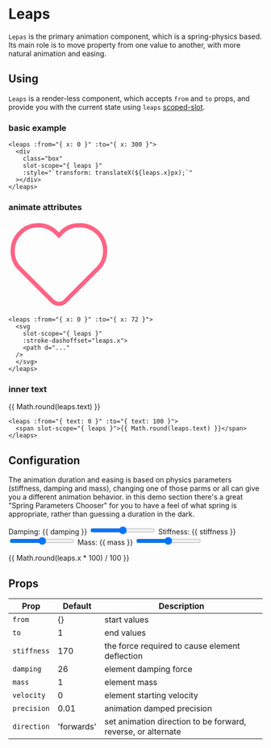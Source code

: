 # Leaps

`Lepas` is the primary animation component, which is a spring-physics based. Its main role is to move property from one value to another, with more natural animation and easing.

## Using

`Leaps` is a render-less component, which accepts `from` and `to` props, and provide you with the current state using `leaps` [scoped-slot](https://vuejs.org/v2/guide/components-slots.html#Scoped-Slots).

### basic example

<leaps :from="{ x: 0 }" :to="{ x: 300 }" direction="alternate">
  <div
    class="box"
    slot-scope="{ leaps }"
    :style="`transform: translateX(${leaps.x}px);`"
  ></div>
</leaps>

```vue
<leaps :from="{ x: 0 }" :to="{ x: 300 }">
  <div
    class="box"
    slot-scope="{ leaps }"
    :style="`transform: translateX(${leaps.x}px);`"
  ></div>
</leaps>
```

### animate attributes

<leaps :from="{ x: 0 }" :to="{ x: 72 }" direction="alternate">
  <svg viewBox="0 0 24 21.1" id="heart" fill="none" slot-scope="{ leaps }" stroke="rgb(255, 99, 132)" :stroke-dashoffset="leaps.x" stroke-dasharray="72" width="200px" >
    <path d="M21.3,3c-1.2-1.2-2.7-1.8-4.4-1.8c-1.6,0-3.2,0.6-4.3,1.8L12,3.6L11.4,3c-1.2-1.2-2.7-1.8-4.3-1.8C5.5,1.2,3.9,1.8,2.8,3
C1.6,4.2,1,5.7,1,7.3s0.6,3.2,1.8,4.3l7.6,7.6c0.4,0.4,1,0.7,1.6,0.7c0.6,0,1.2-0.2,1.6-0.7l7.6-7.6C23.6,9.3,23.6,5.4,21.3,3z"/>
  </svg>
</leaps>

```vue
<leaps :from="{ x: 0 }" :to="{ x: 72 }">
  <svg
    slot-scope="{ leaps }"
    :stroke-dashoffset="leaps.x">
    <path d="..."
  />
  </svg>
</leaps>
```

### inner text

<leaps :from="{ text: 0 }" :to="{ text: 100 }" direction="alternate">
  <span slot-scope="{ leaps }" class="text">{{ Math.round(leaps.text) }}</span>
</leaps>

```vue
<leaps :from="{ text: 0 }" :to="{ text: 100 }">
  <span slot-scope="{ leaps }">{{ Math.round(leaps.text) }}</span>
</leaps>
```

## Configuration

The animation duration and easing is based on physics parameters (stiffness, damping and mass), changing one of those parms or all can give you a different animation behavior. in this demo section there's a great "Spring Parameters Chooser" for you to have a feel of what spring is appropriate, rather than guessing a duration in the dark.

<label>Damping: {{ damping }}</label>
<input type="range" v-model="damping" min="10" max="100">
<label>Stiffness: {{ stiffness }}</label>
<input type="range" v-model="stiffness" min="50" max="300">
<label>Mass: {{ mass }}</label>
<input type="range" v-model="mass" min="1" max="5" step="0.1">

<leaps :from="{ x: 0 }" :to="{ x: 400 }" :damping="damping" :mass="mass" :stiffness="stiffness" direction="alternate">
  <div
    class="box"
    slot-scope="{ leaps }"
    :style="`transform: translateX(${leaps.x}px);`"
  >
{{ Math.round(leaps.x * 100) / 100 }}
   </div>
</leaps>

## Props

|Prop        |Default |Description|
|------------|-----|-----------|
|`from`      |{}  |start values|
|`to`        |1   |end values|
|`stiffness` |170 |the force required to cause element deflection|
|`damping`   |26  |element damping force|
|`mass`      |1   |element mass|
|`velocity`  |0   |element starting velocity|
|`precision` |0.01|animation damped precision|
|`direction` |'forwards'|set animation direction to be forward, reverse, or alternate|

<script>
export default {
  data () {
    return {
      damping: 26,
      stiffness: 180,
      mass: 1
    }
  }
}
</script>